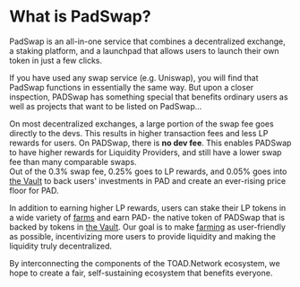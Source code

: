 # What is PadSwap?

PadSwap is an all-in-one service that combines a decentralized exchange, a staking platform, and a launchpad that allows users to launch their own token in just a few clicks.

If you have used any swap service (e.g. Uniswap), you will find that PadSwap functions in essentially the same way. But upon a closer inspection, PADSwap has something special that benefits ordinary users as well as projects that want to be listed on PadSwap...

On most decentralized exchanges, a large portion of the swap fee goes directly to the devs. This results in higher transaction fees and less LP rewards for users.
On PADSwap, there is **no dev fee**.
This enables PADSwap to have higher rewards for Liquidity Providers, and still have a lower swap fee than many comparable swaps.  
Out of the 0.3% swap fee, 0.25% goes to LP rewards, and 0.05% goes into [the Vault](vault.md) to back users' investments in PAD and create an ever-rising price floor for PAD.

In addition to earning higher LP rewards, users can stake their LP tokens in a wide variety of [farms](farms.md) and earn PAD- the native token of PADSwap that is backed by tokens in [the Vault](vault.md).
Our goal is to make [farming](farms.md) as user-friendly as possible, incentivizing more users to provide liquidity and making the liquidity truly decentralized.

By interconnecting the components of the TOAD.Network ecosystem, we hope to create a fair, self-sustaining ecosystem that benefits everyone.
